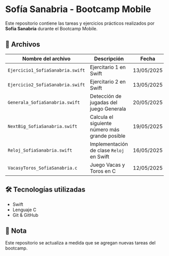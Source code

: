# Sofía Sanabria - Bootcamp Mobile

Este repositorio contiene las tareas y ejercicios prácticos realizados por **Sofía Sanabria** durante el Bootcamp Mobile.

## 📄 Archivos

| Nombre del archivo               | Descripción                                      | Fecha       |
|----------------------------------|--------------------------------------------------|-------------|
| `Ejercicio1_SofiaSanabria.swift` | Ejercitario 1 en Swift                           | 13/05/2025  |
| `Ejercicio2_SofiaSanabria.swift` | Ejercitario 2 en Swift                           | 13/05/2025  |
| `Generala_SofiaSanabria.swift`   | Detección de jugadas del juego Generala          | 20/05/2025  |
| `NextBig_SofiaSanabria.swift`    | Calcula el siguiente número más grande posible   | 19/05/2025  |
| `Reloj_SofiaSanabria.swift`      | Implementación de clase `Reloj` en Swift         | 16/05/2025  |
| `VacasyToros_SofiaSanabria.c`    | Juego Vacas y Toros en C                         | 12/05/2025  |

## 🛠️ Tecnologías utilizadas

- Swift
- Lenguaje C
- Git & GitHub

## 📌 Nota

Este repositorio se actualiza a medida que se agregan nuevas tareas del bootcamp.
